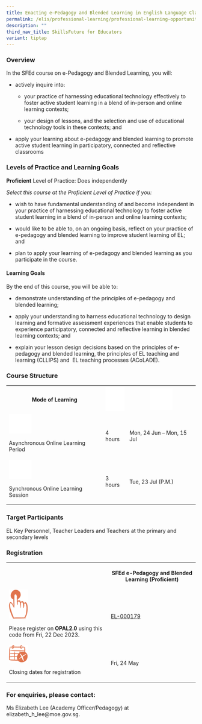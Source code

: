 ```yaml
---
title: Enacting e–Pedagogy and Blended Learning in English Language Classrooms
permalink: /elis/professional-learning/professional-learning-opportunities/epedagogy/
description: ""
third_nav_title: SkillsFuture for Educators
variant: tiptap
---
```

<h3>Overview</h3><p>In the SFEd course on e-Pedagogy and Blended Learning, you will:</p><ul><li><p>actively inquire into:</p><ul data-tight="true" class="tight"><li><p>your practice of harnessing educational technology effectively to foster active student learning in a blend of in-person and online learning contexts;</p></li><li><p>your design of lessons, and the selection and use of educational technology tools in these contexts; and</p></li></ul></li><li><p>apply your learning about e-pedagogy and blended learning to promote active student learning in participatory, connected and reflective classrooms</p></li></ul><h3>Levels of Practice and Learning Goals</h3><p><strong>Proficient</strong>&nbsp;Level of Practice: Does independently</p><p><em>Select this course at the Proficient Level of Practice if you:</em></p><ul data-tight="true" class="tight"><li><p>wish to have fundamental understanding of and become independent in your practice of harnessing educational technology to foster active student learning in a blend of in-person and online learning contexts;</p></li><li><p>would like to be able to, on an ongoing basis, reflect on your practice of e-pedagogy and blended learning to improve student learning of EL; and</p></li><li><p>plan to apply your learning of e-pedagogy and blended learning as you participate in the course.</p></li></ul><h4>Learning Goals</h4><p>By the end of this course, you will be able to:</p><ul data-tight="true" class="tight"><li><p>demonstrate understanding of the principles of e-pedagogy and blended learning;</p></li><li><p>apply your understanding to harness educational technology to design learning and formative assessment experiences that enable students to experience participatory, connected and reflective learning in blended learning contexts; and</p></li><li><p>explain your lesson design decisions based on the principles of e-pedagogy and blended learning, the principles of EL teaching and learning (CLLIPS) and&nbsp; EL teaching processes (ACoLADE).</p></li></ul><h3>Course Structure</h3><table><tbody><tr><th rowspan="1" colspan="1"><p>Mode of Learning</p></th><th rowspan="1" colspan="1"><div class="isomer-image-wrapper"><img style="width:50px" height="auto" width="100%" alt="Picture7" src="/images/picture7.png"></div></th><th rowspan="1" colspan="1"><div class="isomer-image-wrapper"><img style="width:60px" height="auto" width="100%" alt="Picture8" src="/images/picture8.png"></div></th></tr><tr><td rowspan="1" colspan="1"><div class="isomer-image-wrapper"><img style="width:60px" height="auto" width="100%" alt="Picture9" src="/images/picture9.png"></div><p>Asynchronous Online Learning Period</p></td><td rowspan="1" colspan="1"><p>4 hours</p></td><td rowspan="1" colspan="1"><p>Mon, 24 Jun – Mon, 15 Jul</p></td></tr><tr><td rowspan="1" colspan="1"><div class="isomer-image-wrapper"><img style="width:60px" height="auto" width="100%" alt="Picture10" src="/images/picture10.png"></div><p>Synchronous Online Learning Session</p></td><td rowspan="1" colspan="1"><p>3 hours</p></td><td rowspan="1" colspan="1"><p>Tue, 23 Jul (P.M.)</p></td></tr></tbody></table><h3>Target Participants</h3><p>EL Key Personnel, Teacher Leaders and Teachers at the primary and secondary levels</p><h3>Registration</h3><table><tbody><tr><th rowspan="1" colspan="1"><p></p></th><th rowspan="1" colspan="1"><p><strong>SFEd e-Pedagogy and Blended Learning (Proficient)</strong></p></th></tr><tr><td rowspan="1" colspan="1"><div class="isomer-image-wrapper"><img style="width:50px" height="auto" width="100%" alt="Picture11" src="/images/picture11.png"></div><p>Please register on <strong>OPAL2.0</strong> using this code from Fri, 22 Dec 2023.</p></td><td rowspan="1" colspan="1"><p><a href="https://www.opal2.moe.edu.sg/app/learner/detail/course/0db86f5c-f88a-4113-8b63-b7deb25390a8" rel="noopener noreferrer nofollow" target="_blank">EL-000179</a></p></td></tr><tr><td rowspan="1" colspan="1"><div class="isomer-image-wrapper"><img style="width:50px" height="auto" width="100%" alt="Picture12" src="/images/picture12.png"></div><p>Closing dates for registration</p></td><td rowspan="1" colspan="1"><p>Fri, 24 May</p></td></tr></tbody></table><h3>For enquiries, please contact:</h3><p>Ms Elizabeth Lee (Academy Officer/Pedagogy) at elizabeth_h_lee@moe.gov.sg.</p>